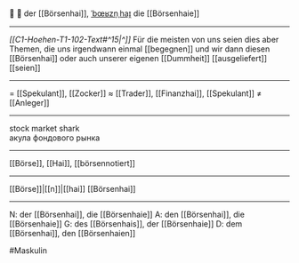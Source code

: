 🦈 🔵 der [[Börsenhai]], [ˈbœʁzn̩ˌhaɪ̯](https://youglish.com/pronounce/Börsenhai/german)
die [[Börsenhaie]]

---
*[[C1-Hoehen-T1-102-Text#^15|^]]* Für die meisten von uns seien dies aber Themen, die uns irgendwann einmal [[begegnen]] und wir dann diesen [[Börsenhai]] oder auch unserer eigenen [[Dummheit]] [[ausgeliefert]] [[seien]]

---
= [[Spekulant]], [[Zocker]]
≈ [[Trader]], [[Finanzhai]], [[Spekulant]]
≠ [[Anleger]]

---
stock market shark  
акула фондового рынка

---
[[Börse]], [[Hai]], [[börsennotiert]]

---
[[Börse]]|[[n]]|[[hai]]
[[Börsenhai]]


---
N: der [[Börsenhai]], die [[Börsenhaie]]
A: den [[Börsenhai]], die [[Börsenhaie]]
G: des [[Börsenhais]], der [[Börsenhaie]]
D: dem [[Börsenhai]], den [[Börsenhaien]]

#Maskulin 